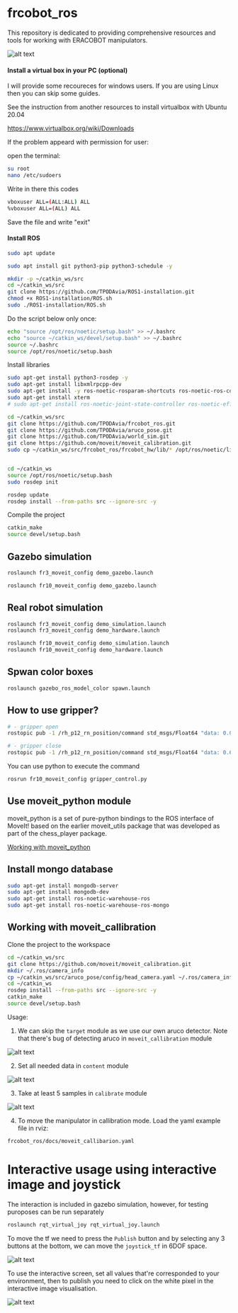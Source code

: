# frcobot_ros

This repository is dedicated to providing comprehensive resources and tools for working with ERACOBOT manipulators. 

![alt text](./docs/demo.gif)

#### Install a virtual box in your PC (optional)

I will provide some recoureces for windows users. If you are using Linux then you can skip some guides.

See the instruction from another resources to install virtualbox with Ubuntu 20.04

https://www.virtualbox.org/wiki/Downloads

If the problem appeard with permission for user:

open the terminal:

```bash
su root
nano /etc/sudoers
```
Write in there this codes
```bash
vboxuser ALL=(ALL:ALL) ALL
%vboxuser ALL=(ALL) ALL
```


Save the file and write "exit"

#### Install ROS

```bash
sudo apt update
```
```bash
sudo apt install git python3-pip python3-schedule -y
```
```bash
mkdir -p ~/catkin_ws/src
cd ~/catkin_ws/src
git clone https://github.com/TPODAvia/ROS1-installation.git
chmod +x ROS1-installation/ROS.sh
sudo ./ROS1-installation/ROS.sh
```
Do the script below only once:
```bash
echo "source /opt/ros/noetic/setup.bash" >> ~/.bashrc
echo "source ~/catkin_ws/devel/setup.bash" >> ~/.bashrc
source ~/.bashrc
source /opt/ros/noetic/setup.bash
```
Install libraries
```bash
sudo apt-get install python3-rosdep -y
sudo apt-get install libxmlrpcpp-dev
sudo apt-get install -y ros-noetic-rosparam-shortcuts ros-noetic-ros-control ros-noetic-ros-controllers ros-noetic-moveit -y
sudo apt-get install xterm
# sudo apt-get install ros-noetic-joint-state-controller ros-noetic-effort-controllers ros-noetic-position-controllers ros-noetic-velocity-controllers ros-noetic-gazebo-ros ros-noetic-gazebo-ros-control
```

```bash
cd ~/catkin_ws/src
git clone https://github.com/TPODAvia/frcobot_ros.git
git clone https://github.com/TPODAvia/aruco_pose.git
git clone https://github.com/TPODAvia/world_sim.git
git clone https://github.com/moveit/moveit_calibration.git
sudo cp ~/catkin_ws/src/frcobot_ros/frcobot_hw/lib/* /opt/ros/noetic/lib


cd ~/catkin_ws
source /opt/ros/noetic/setup.bash
sudo rosdep init

rosdep update
rosdep install --from-paths src --ignore-src -y

```

Compile the project
```bash
catkin_make
source devel/setup.bash
```

## Gazebo simulation

```bash
roslaunch fr3_moveit_config demo_gazebo.launch 
```
```bash
roslaunch fr10_moveit_config demo_gazebo.launch 
```

## Real robot simulation

```bash
roslaunch fr3_moveit_config demo_simulation.launch
roslaunch fr3_moveit_config demo_hardware.launch 
```

```bash
roslaunch fr10_moveit_config demo_simulation.launch
roslaunch fr10_moveit_config demo_hardware.launch 
```

## Spwan color boxes

```bash
roslaunch gazebo_ros_model_color spawn.launch
```

## How to use gripper?

```bash
# - gripper open
rostopic pub -1 /rh_p12_rn_position/command std_msgs/Float64 "data: 0.0"

# - gripper close
rostopic pub -1 /rh_p12_rn_position/command std_msgs/Float64 "data: 0.68"
```

You can use python to execute the command
```bash
rosrun fr10_moveit_config gripper_control.py
```


## Use moveit_python module

moveit_python is a set of pure-python bindings to the ROS interface of MoveIt! based on the
earlier moveit_utils package that was developed as part of the chess_player package.

[Working with moveit_python](moveit_python/README.md)

## Install mongo database
```bash
sudo apt-get install mongodb-server
sudo apt-get install mongodb-dev
sudo apt-get install ros-noetic-warehouse-ros
sudo apt-get install ros-noetic-warehouse-ros-mongo
```

## Working with moveit_callibration

Clone the project to the workspace
```bash
cd ~/catkin_ws/src
git clone https://github.com/moveit/moveit_calibration.git
mkdir ~/.ros/camera_info
cp ~/catkin_ws/src/aruco_pose/config/head_camera.yaml ~/.ros/camera_info/head_camera.yaml
cd ~/catkin_ws
rosdep install --from-paths src --ignore-src -y
catkin_make
source devel/setup.bash
```

Usage:
1) We can skip the `target` module as we use our own aruco detector. Note that there's bug of detecting aruco in `moveit_callibration` module

![alt text](./docs/calib1.png)

2) Set all needed data in `content` module

![alt text](./docs/calib2.png)

3) Take at least 5 samples in `calibrate` module

![alt text](./docs/calib3.png)

4) To move the manipulator in callibration mode. Load the yaml example file in rviz:
```bash
frcobot_ros/docs/moveit_callibarion.yaml
```

# Interactive usage using interactive image and joystick

The interaction is included in gazebo simulation, however, for testing puroposes can be run separately
```bash
roslaunch rqt_virtual_joy rqt_virtual_joy.launch
```

To move the tf we need to press the `Publish` button and by selecting any 3 buttons at the bottom, we can move the `joystick_tf` in 6DOF space.

![alt text](./docs/vjoystick.png)


To use the interactive screen, set all values that're corresponded to your environment, then to publish you need to click on the white pixel in the interactive image visualisation.

![alt text](./docs/rviz_interactive.png)